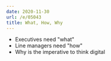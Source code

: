 ```yaml
---
date: 2020-11-30
url: /e/05043
title: What, How, Why
---
```


* Executives need "what"
* Line managers need "how"
* Why is the imperative to think digital

